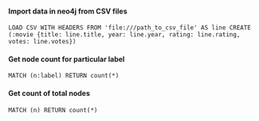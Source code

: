 #### Import data in neo4j from CSV files
`LOAD CSV WITH HEADERS FROM 'file:///path_to_csv_file' AS line CREATE (:movie {title: line.title, year: line.year, rating: line.rating, votes: line.votes})`

#### Get node count for particular label
`MATCH (n:label) RETURN count(*)`

#### Get count of total nodes
`MATCH (n) RETURN count(*)`
